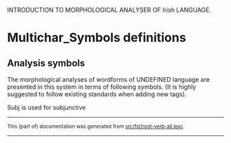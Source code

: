 
INTRODUCTION TO MORPHOLOGICAL ANALYSER OF Irish LANGUAGE.

# Multichar_Symbols definitions

## Analysis symbols
The morphological analyses of wordforms of UNDEFINED language are presented
in this system in terms of following symbols.
(It is highly suggested to follow existing standards when adding new tags).

Subj is used for subjunctive

* * *

<small>This (part of) documentation was generated from [src/fst/root-verb-all.lexc](https://github.com/giellalt/lang-gle/blob/main/src/fst/root-verb-all.lexc)</small>

---

